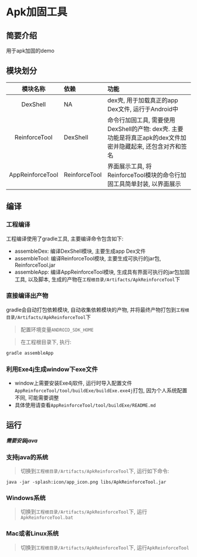 # Apk加固工具

## 简要介绍

用于apk加固的demo

## 模块划分

|模块名称|依赖|功能|
|:--:|:-|:-|
|DexShell|NA|dex壳, 用于加载真正的app Dex文件, 运行于Android中|
|ReinforceTool|DexShell|命令行加固工具, 需要使用DexShell的产物: dex壳. 主要功能是将真正apk的dex文件加密并隐藏起来, 还包含对齐和签名|
|AppReinforceTool|ReinforceTool|界面展示工具, 将ReinforceTool模块的命令行加固工具简单封装, 以界面展示|

## 编译

### 工程编译

工程编译使用了gradle工具, 主要编译命令包含如下:

* assembleDex: 编译DexShell模块, 主要生成app Dex文件
* assembleTool: 编译ReinforceTool模块, 主要生成可执行的jar包, ReinforceTool.jar
* assembleApp: 编译AppReinforceTool模块, 生成具有界面可执行的jar包加固工具, 以及脚本, 生成的产物在`工程根目录/Artifacts/ApkReinforceTool`下

### 直接编译出产物

gradle会自动打包依赖模块, 自动收集依赖模块的产物, 并将最终产物打包到`工程根目录/Artifacts/ApkReinforceTool`下

> 配置环境变量`ANDROID_SDK_HOME`

> 在工程根目录下, 执行:

```bash
gradle assembleApp
```

### 利用Exe4j生成window下exe文件

* window上需要安装Exe4j软件, 运行时导入配置文件`AppReinforceTool/tool/buildExe/buildExe.exe4j`打包, 因为个人系统配置不同, 可能需要调整
* 具体使用请查看`AppReinforceTool/tool/buildExe/README.md`

## 运行

***需要安装java***

### 支持java的系统

> 切换到`工程根目录/Artifacts/ApkReinforceTool`下, 运行如下命令: 

`java -jar -splash:icon/app_icon.png libs/ApkReinforceTool.jar`

### Windows系统

> 切换到`工程根目录/Artifacts/ApkReinforceTool`下, 运行`ApkReinforceTool.bat`

### Mac或者Linux系统

> 切换到`工程根目录/Artifacts/ApkReinforceTool`下,  运行`ApkReinforceTool`